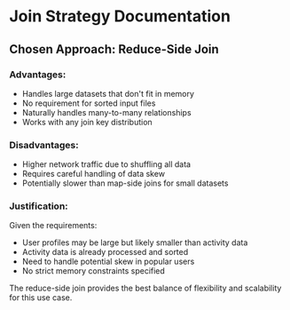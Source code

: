 # Join Strategy Documentation

## Chosen Approach: Reduce-Side Join

### Advantages:
- Handles large datasets that don't fit in memory
- No requirement for sorted input files
- Naturally handles many-to-many relationships
- Works with any join key distribution

### Disadvantages:
- Higher network traffic due to shuffling all data
- Requires careful handling of data skew
- Potentially slower than map-side joins for small datasets

### Justification:
Given the requirements:
- User profiles may be large but likely smaller than activity data
- Activity data is already processed and sorted
- Need to handle potential skew in popular users
- No strict memory constraints specified

The reduce-side join provides the best balance of flexibility and scalability for this use case.